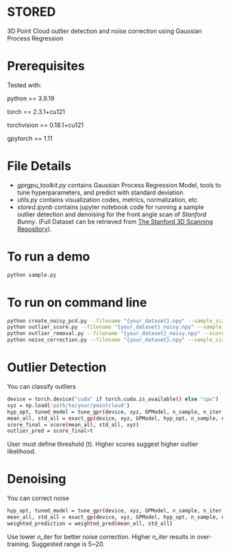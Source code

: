 # STORED
3D Point Cloud outlier detection and noise correction using Gaussian Process Regression



# Prerequisites
Tested with:

python == 3.9.19

torch == 2.3.1+cu121

torchvision == 0.18.1+cu121

gpytorch == 1.11


# File Details

* _gprgpu_toolkit.py_ contains Gaussian Process Regression Model, tools to tune hyperparameters, and predict with standard deviation
* _utils.py_ contains visualization codes, metrics, normalization, etc
* _stored.ipynb_ contains jupyter notebook code for running a sample outlier detection and denoising for the front angle scan of _Stanford Bunny_. (Full Dataset can be retrieved from [The Stanford 3D Scanning Repository](https://graphics.stanford.edu/data/3Dscanrep)).

# To run a demo

``` bash
python sample.py
```

# To run on command line
``` bash
python create_noisy_pcd.py --filename "{your_dataset}.npy" --sample_size [your_sample_size] --iter [your_iter]
python outlier_score.py --filename "{your_dataset}_noisy.npy" --sample_size [your_sample_size] --iter [your_iter]
python outlier_removal.py --filename "{your_dataset}_noisy.npy" --score [your_threshold]
python noise_correction.py --filename "{your_dataset}.npy" --sample_size [your_sample_size] --iter [your_iter] --pred_batch [True or False] --predset [your_prediction_set]

```

# Outlier Detection

You can classify outliers

``` bash
device = torch.device("cuda" if torch.cuda.is_available() else "cpu")
xyz = np.load('path/to/your/pointcloud')
hyp_opt, tuned_model = tune_gpr(device, xyz, GPModel, n_sample, n_iter, min_iter, convergence_tol, early_stopping_patience)
mean_all, std_all = exact_gp(device, xyz, GPModel, hyp_opt, n_sample, num_epochs, pred_batch = True, batch_size = False, pred_dataset = [])
score_final = score(mean_all, std_all, xyz)
outlier_pred = score_final>t
```

User must define threshold (t). Higher scores suggest higher outlier likelihood.



# Denoising

You can correct noise

``` bash
hyp_opt, tuned_model = tune_gpr(device, xyz, GPModel, n_sample, n_iter, min_iter, convergence_tol, early_stopping_patience)
mean_all, std_all = exact_gp(device, xyz, GPModel, hyp_opt, n_sample, num_epochs, pred_batch = True, batch_size = False, pred_dataset = [])
weighted_prediction = weighted_pred(mean_all, std_all)
```

Use lower _n_iter_ for better noise correction. Higher _n_iter_ results in over-training. Suggested range is 5~20.
